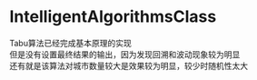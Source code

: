 # IntelligentAlgorithmsClass
Tabu算法已经完成基本原理的实现  
但是没有设置最终结果的输出，因为发现回溯和波动现象较为明显  
还有就是该算法对城市数量较大是效果较为明显，较少时随机性太大  
